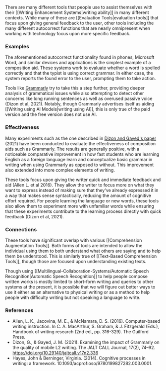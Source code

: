 There are many different tools that people use to assist themselves with their [[Writing Enhancement Systems|writing ability]] in many different contexts. While many of these are [[Evaluation Tools|evaluation tools]] that focus upon giving general feedback to the user, other tools including the many different autocorrect functions that are nearly omnipresent when working with technology focus upon more specific feedback.
### Examples

The aforementioned autocorrect functionality found in phones, Microsoft Word, and similar devices and applications is the simplest example of a composition aid. These systems work to evaluate whether a word is spelled correctly and that the typist is using correct grammar. In either case, the system reports the found error to the user, prompting them to take action.

Tools like [Grammarly](https://www.grammarly.com/) try to take this a step further, providing deeper analysis of grammatical issues while also attempting to detect other concerns like long running sentences as well as overused passive voice (Dizon et al, 2021). Notably, though Grammarly advertises itself as aiding [[Writing using AI Models|writing using AI]], this is only true of the paid version and the free version does not use AI.
### Effectiveness

Many experiments such as the one described in [Dizon and Gayed's paper](https://www.castledown.com.au/journals/jaltcall/article/view/jaltcall.v17n2.336) (2021) have been conducted to evaluate the effectiveness of composition aids such as Grammarly. The results are generally positive, with a noticeable comparative improvement in how fast students who are learning English as a foreign language learn and conceptualize basic grammar in writing when using Grammarly as opposed to without. This improvement also extended into more complex elements of writing.

These tools focus upon giving the writer quick and immediate feedback and aid (Allen L. et al 2016). They allow the writer to focus more on what they want to express instead of making sure that they've already expressed it in a way that makes sense syntactically, reducing the amount of cognitive effort required. For people learning the language or new words, these tools also allow them to experiment more with unfamiliar words while ensuring that these experiments contribute to the learning process directly with quick feedback (Dizon et al, 2021).
### Connections

These tools have significant overlap with various [[Comprehension Augmentation Tools]]. Both forms of tools are intended to allow the individual using them to both understand what others are saying and to help them be understood. This is similarly true of [[Text-Based Comprehension Tools]], though those are focused upon understanding existing texts.

Though using [[Multilingual-Collaboration-Systems/Automatic Speech Recognition|Automatic Speech Recognition]] to help people compose written works is mostly limited to short-form writing and queries to other systems at the present, it is possible that we will figure out better ways to use it either as an alternative to physical writing or as a method to help people with difficulty writing but not speaking a language to write.
### References

- Allen, L. K., Jacovina, M. E., & McNamara, D. S. (2016). Computer-based writing instruction. In C. A. MacArthur, S. Graham, & J. Fitzgerald (Eds.), Handbook of writing research (2nd ed., pp. 316-329). The Guilford Press.
- Dizon, G., & Gayed, J. M. (2021). Examining the impact of Grammarly on the quality of mobile L2 writing. The JALT CALL Journal, 17(2), 74–92. https://doi.org/10.29140/jaltcall.v17n2.336
- Hayes, John & Berninger, Virginia. (2014). Cognitive processes in writing: a framework. 10.1093/acprof:oso/9780199827282.003.0001.